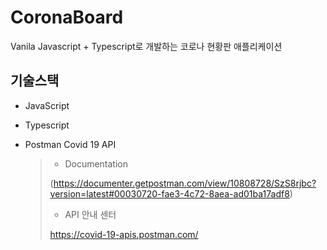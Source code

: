 # CoronaBoard

Vanila Javascript + Typescript로 개발하는 코로나 현황판 애플리케이션



## 기술스택

- JavaScript

- Typescript

- Postman Covid 19 API

  > - Documentation
  >
  > (https://documenter.getpostman.com/view/10808728/SzS8rjbc?version=latest#00030720-fae3-4c72-8aea-ad01ba17adf8)
  >
  > 
  >
  > -  API 안내 센터
  >
  > https://covid-19-apis.postman.com/